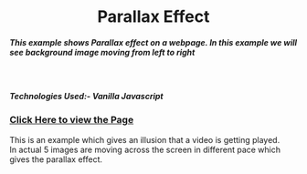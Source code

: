 <h1 style="text-align:center">Parallax Effect</h1>
<h5>
  <p>This example shows Parallax effect on a webpage. 
    In this example we will see background image moving from left to right 
  </p></h5>
 </br>
 <h5>Technologies Used:- Vanilla Javascript</h5>
 <h3><a target="_blank" href="https://skaranjai.github.io/ParallaxExample/">Click Here to view the Page</a>
</h3>
<p>This is an example which gives an illusion that a video is getting played.</br>
In actual 5 images are moving across the screen in different pace which gives the parallax effect.</p>
